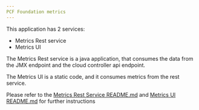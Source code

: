 ```yaml
---
PCF Foundation metrics
---
```


This application has 2 services:
- Metrics Rest service
- Metrics UI

The Metrics Rest service is a java application, that consumes the data from the JMX endpoint and the cloud controller api endpoint.

The Metrics UI is a static code, and it consumes metrics from the rest service.

Please refer to the [Metrics Rest Service README.md](/metrics/README.md) and [Metrics UI README.md](/metrics-ui/README.md) for further instructions
